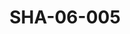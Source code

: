 ---
pid: SHA-06-005
title: SHA-06-005
language: en
collection: Sharhabil Ahmed
original_label: 
rights: Sharhabil Ahmed
location_of_original: Sharhabil Ahmed
photographer_or_studio: 
scanned_from: photograph 8.8 by 12.6
_date: 1980s
location: Khartoum
description: Hamid Osman
additional_notes: 
permission_display: 'yes'
on_server: 'no'
on_website: 'no'
permalink: /photopages/en/SHA-06-005.html
layout: photo-page
---